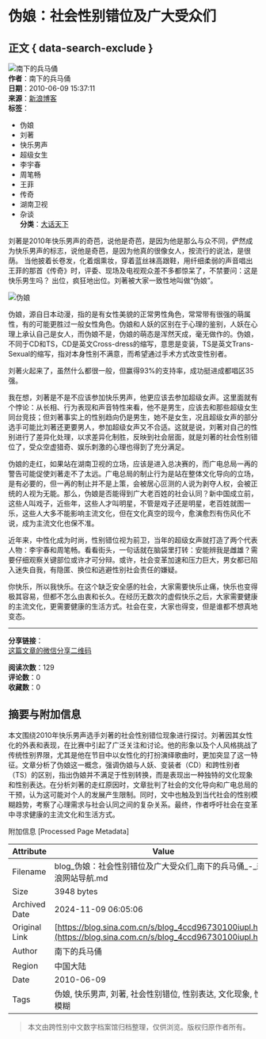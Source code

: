 # 伪娘：社会性别错位及广大受众们

## 正文 { data-search-exclude }


![南下的兵马俑](http://portrait4.sinaimg.cn/1288541811/blog/180)  
**作者**：南下的兵马俑  
**日期**：2010-06-09 15:37:11  
**来源**：[新浪博客](http://blog.sina.com.cn/u/1288541811)  
**标签**： 
- 伪娘
- 刘著
- 快乐男声
- 超级女生
- 李宇春
- 周笔畅
- 王菲
- 传奇
- 湖南卫视
- 杂谈  
**分类**：[大话天下](//blog.sina.com.cn/s/articlelist_1288541811_3_1.html)

刘著是2010年快乐男声的奇芭，说他是奇芭，是因为他是那么与众不同，俨然成为快乐男声的标志，说他是奇芭，是因为他真的很像女人，按流行的说法，是很荫。 当他披着长卷发，化着烟熏妆，穿着蓝丝袜高跟鞋，用纤细柔弱的声音唱出王菲的那首《传奇》时，评委、现场及电视观众差不多都惊呆了，不禁要问：这是快乐男生吗？ 出位，疯狂地出位。刘著被大家一致性地叫做“伪娘”。  

![伪娘](http://img9.tianya.cn/photo/2010/5/21/21878305_5722316.jpg)  

伪娘，源自日本动漫，指的是有女性美貌的正常男性角色，常常带有很强的萌属性，有的可能更胜过一般女性角色。伪娘和人妖的区别在于心理的鉴别，人妖在心理上承认自己是女人，而伪娘不是，伪娘的萌态是浑然天成，毫无做作的。伪娘，不同于CD和TS，CD是英文Cross-dress的缩写，意思是变装，TS是英文Trans-Sexual的缩写，指对本身性别不满意，而希望通过手术方式改变性别者。  

刘著火起来了，虽然什么都很一般，但赢得93%的支持率，成功挺进成都唱区35强。  

我在想，刘著是不是不应该参加快乐男声，他更应该去参加超级女声。这里面就有个悖论：从长相、行为表现和声音特性来看，他不是男生，应该去和那些超级女生同台竞技；但刘著事实上的性别趋向仍是男生，她不是女生，况且超级女声的部分选手可能比刘著还更要男人，参加超级女声又不合适。这就是说，刘著对自己的性别进行了差异化处理，以求差异化制胜，反映到社会层面，就是刘著的社会性别错位了，受众空虚猎奇、娱乐刺激的心理也得到了充分满足。  

伪娘的走红，如果站在湖南卫视的立场，应该是进入总决赛的，而广电总局一再的警告可能促使刘著走不了太远。广电总局的制止行为是站在整体文化导向的立场，是有必要的，但一再的制止并不是上策，会被居心叵测的人说为剥夺人权，会被正统的人视为无能。那么，伪娘是否能得到广大老百姓的社会认同？新中国成立前，这些人叫戏子，近些年，这些人才叫明星，不管是戏子还是明星，老百姓就图一乐，这些人大多不能影响主流文化，但在文化真空的现今，愈演愈烈有伤风化不说，成为主流文化也保不准。  

近年来，中性化成为时尚，性别错位视为前卫，当年的超级女声就打造了两个代表人物：李宇春和周笔畅。看看街头，一句话就在脑袋里打转：安能辨我是雌雄？需要仔细观察关键部位或许才可分辩。或许，社会变革加速和压力巨大，男女都已陷入迷失自我，有隐匿、换位和逃避性别社会责任的嫌疑。  

你快乐，所以我快乐。在这个缺乏安全感的社会，大家需要快乐止痛，快乐也变得极其容易，但都不怎么由衷和长久。在经历无数次的虚假快乐之后，大家需要健康的主流文化，更需要健康的生活方式。社会在变，大家也得变，但是谁都不想真地变态。  

---  

**分享链接**：  
[这篇文章的微信分享二维码](//comet.blog.sina.com.cn/qr?https://blog.sina.com.cn/s/blog_4ccd96730100iupl.html)  

**阅读次数**：129  
**评论数**：0  
**收藏数**：0  

## 摘要与附加信息

<!-- tcd_abstract -->
本文围绕2010年快乐男声选手刘著的社会性别错位现象进行探讨。刘著因其女性化的外表和表现，在比赛中引起了广泛关注和讨论。他的形象以及个人风格挑战了传统性别界限，尤其是他在节目中以女性化的打扮演绎歌曲时，更加突显了这一特征。文章分析了伪娘这一概念，强调伪娘与人妖、变装者（CD）和跨性别者（TS）的区别，指出伪娘并不满足于性别转换，而是表现出一种独特的文化现象和性别表达。在分析刘著的走红原因时，文章批判了社会的文化导向和广电总局的干预，认为这可能对个人的发展产生限制。同时，文中也触及到当代社会的性别模糊趋势，考察了心理需求与社会认同之间的复杂关系。最终，作者呼吁社会在变革中寻求健康的主流文化和生活方式。
<!-- tcd_abstract_end -->

附加信息 [Processed Page Metadata]

| Attribute       | Value                                  |
|-----------------|----------------------------------------|
| Filename        | blog_伪娘：社会性别错位及广大受众们_南下的兵马俑_-_新浪网站导航.md                             |
| Size            | 3948 bytes                           |
| Archived Date   | 2024-11-09 06:05:06                             |
| Original Link   | [https://blog.sina.com.cn/s/blog_4ccd96730100iupl.html](https://blog.sina.com.cn/s/blog_4ccd96730100iupl.html)                       |
| Author          | 南下的兵马俑                               |
| Region          | 中国大陆                               |
| Date            | 2010-06-09                                 |
| Tags            | 伪娘, 快乐男声, 刘著, 社会性别错位, 性别表达, 文化现象, 性别模糊                                 |
>
> 本文由跨性别中文数字档案馆归档整理，仅供浏览。版权归原作者所有。
>